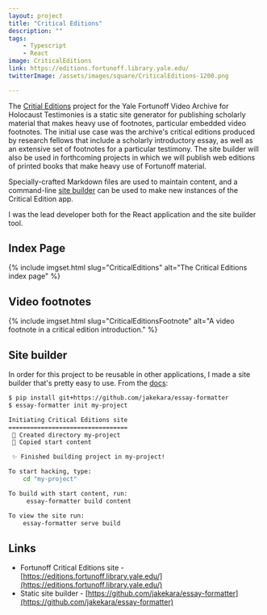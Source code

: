 ```yaml
---
layout: project
title: "Critical Editions"
description: ""
tags: 
    - Typescript
    - React
image: CriticalEditions
link: https://editions.fortunoff.library.yale.edu/
twitterImage: /assets/images/square/CriticalEditions-1200.png

---
```


The [Critial Editions](https://editions.fortunoff.library.yale.edu/) project for
the Yale Fortunoff Video Archive for Holocaust Testimonies is a static site
generator for publishing scholarly material that makes heavy use of footnotes,
particular embedded video footnotes. The initial use case was the archive's
critical editions produced by research fellows that include a scholarly
introductory essay, as well as an extensive set of footnotes for a particular
testimony. The site builder will also be used in forthcoming projects in which
we will publish web editions of printed books that make heavy use of Fortunoff
material.

Specially-crafted Markdown files are used to maintain content, and a
command-line [site builder](https://github.com/jakekara/essay-formatter) can be
used to make new instances of the Critical Edition app.

I was the lead developer both for the React application and the site builder
tool.

## Index Page  

{% include imgset.html slug="CriticalEditions" alt="The Critical Editions index page" %}  

## Video footnotes  

{% include imgset.html slug="CriticalEditionsFootnote" alt="A video footnote in a critical edition introduction." %}  


## Site builder  

In order for this project to be reusable in other applications, I made a site builder that's pretty easy to use. From the [docs](https://github.com/jakekara/essay-formatter):

```bash
$ pip install git+https://github.com/jakekara/essay-formatter
$ essay-formatter init my-project

Initiating Critical Editions site
=================================
 📂 Created directory my-project
 📄 Copied start content

 ✨ Finished building project in my-project!

To start hacking, type: 
	cd "my-project"

To build with start content, run:
	 essay-formatter build content

To view the site run:
	essay-formatter serve build
```

## Links  

* Fortunoff Critical Editions site - [https://editions.fortunoff.library.yale.edu/](https://editions.fortunoff.library.yale.edu/)
* Static site builder - [https://github.com/jakekara/essay-formatter](https://github.com/jakekara/essay-formatter)
